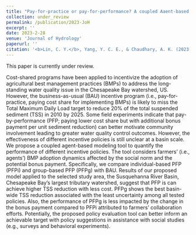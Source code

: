 ```yaml
---
title: "Pay-for-practice or pay-for-performance? A coupled Aaent-based evaluation framework for assessing sediment management incentive policies"
collection: under_review
permalink: /publication/2023-JoH
excerpt: ''
date: 2023-2-28
venue: 'Journal of Hydrology'
paperurl: ''
citation: '<b>Lin, C. Y.</b>, Yang, Y. C. E., & Chaudhary, A. K. (2023, under review). Pay-for-practice or pay-for-performance? A coupled Aaent-based evaluation framework for assessing sediment management incentive policies, <i>Journal of Hydrology</i>.'
---
```

This paper is currently under review.

Cost-shared programs have been applied to incentivize the adoption of agricultural best management practices (BMPs) to address the long-standing water quality issue in the Chesapeake Bay watershed, US. However, the business-as-usual (BAU) incentive program (i.e., pay-for-practice, paying cost share for implementing BMPs) is likely to miss the Total Maximum Daily Load target to reduce 20% of the total suspended sediment (TSS) in 2010 by 2025. Some field experiments indicate that pay-by-performance (PFP; paying lower cost share but with additional bonus payment per unit sediment reduction) can better motivate community involvement leading to greater water quality control outcomes. However, the effectiveness of different incentive policies is still unclear at a basin scale. We propose a coupled agent-based modeling tool to quantify the performance of different incentive policies. The tool considers farmers’ (i.e., agents’) BMP adoption dynamics affected by the social norm and the potential bonus payment. Specifically, we compare individual-based PFP (PFPi) and group-based PFP (PFPg) with BAU. Results of our proposed model applied to the selected study area, the Susquehanna River Basin, Chesapeake Bay’s largest tributary watershed, suggest that PFP is can achieve higher TSS reduction with less cost. PFPg shows the best basin-wide TSS reduction associated with the least uncertainty among all tested policies. Also, the performance of PFPg is less impacted by the change in the bonus payment compared to PFPi attributed to farmers’ collaboration efforts. Potentially, the proposed policy evaluation tool can better inform an achievable target with policy suggestions in assistance with social studies (e.g., surveys and behavioral experiments).